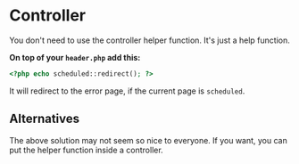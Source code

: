 # Controller

You don't need to use the controller helper function. It's just a help function.

**On top of your `header.php` add this:**

```php
<?php echo scheduled::redirect(); ?>
```

It will redirect to the error page, if the current page is `scheduled`.

## Alternatives

The above solution may not seem so nice to everyone. If you want, you can put the helper function inside a controller.